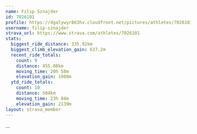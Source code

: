 ```yaml
---
name: Filip Sznajder
id: 7026101
profile: https://dgalywyr863hv.cloudfront.net/pictures/athletes/7026101/2123836/17/large.jpg
username: filip-sznajder
strava_url: https://www.strava.com/athletes/7026101
stats:
  biggest_ride_distance: 335.92km
  biggest_climb_elevation_gain: 637.2m
  recent_ride_totals:
    count: 9
    distance: 455.08km
    moving_time: 20h 58m
    elevation_gain: 1980m
  ytd_ride_totals:
    count: 10
    distance: 504km
    moving_time: 23h 04m
    elevation_gain: 2139m
layout: strava_member
--- 
```

...
